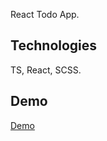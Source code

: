 React Todo App.

## Technologies

TS, React, SCSS.

## Demo
[Demo](https://vlobdam.github.io/react_todo-app/)
